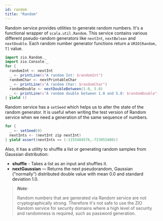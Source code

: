 ```yaml
---
id: random 
title: "Random"
---
```


Random service provides utilities to generate random numbers. It's a functional wrapper of `scala.util.Random`. This service contains various different pseudo-random generators like `nextInt`, `nextBolean` and `nextDouble`. Each random number generator functions return a `URIO[Random, T]` value.

```scala mdoc:silent
import zio.Random._
import zio.Console._
for {
  randomInt <- nextInt
  _ <- printLine(s"A random Int: $randomInt")
  randomChar <- nextPrintableChar
  _ <- printLine(s"A random Char: $randomChar")
  randomDouble <- nextDoubleBetween(1.0, 5.0)
  _ <- printLine(s"A random double between 1.0 and 5.0: $randomDouble")
} yield ()
```

Random service has a `setSeed` which helps us to alter the state of the random generator. It is useful when writing the test version of Random service when we need a generation of the same sequence of numbers.

```scala mdoc:silent
for {
  _ <- setSeed(0)
  nextInts <- (nextInt zip nextInt)
} yield assert(nextInts == (-1155484576,-723955400))
```

Also, it has a utility to shuffle a list or generating random samples from Gaussian distribution:

* **shuffle** - Takes a list as an input and shuffles it.
* **nextGaussian** — Returns the next pseudorandom, Gaussian ("normally") distributed double value with mean 0.0 and standard deviation 1.0.

> _**Note**:_
>
> Random numbers that are generated via Random service are not cryptographically strong. Therefore it's not safe to use the ZIO Random service for security domains where a high level of security and randomness is required, such as password generation.
